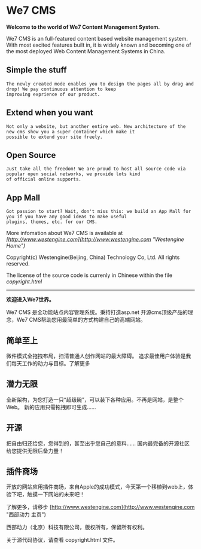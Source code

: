 # We7 CMS #

**Welcome to the world of We7 Content Management System.**

We7 CMS is an full-featured content based website management system. With most excited features built in, it is 
widely known and becoming one of the most deployed Web Content Management Systems in China.  



## Simple the stuff ##
	The newly created mode enables you to design the pages all by drag and drop! We pay continuous attention to keep 
	improving exprience of our product.


## Extend when you want ##
	Not only a website, but another entire web. New architecture of the new cms show you a super container which make it 
	possible to extend your site freely.


## Open Source ##
	Just take all the freedom! We are proud to host all source code via popular open social networks, we provide lots kind
	of official online supports.

	
## App Mall ##
	Got passion to start? Wait, don't miss this: we build an App Mall for you if you have any good ideas to make useful 
	plugins, themes, etc. for our CMS.
	
More infomation about We7 CMS is available at *[http://www.westengine.com](http://www.westengine.com "Westengine Home")*


Copyright(c) Westengine(Beijing, China) Technology Co, Ltd. All rights reserved.

The license of the source code is currenly in Chinese within the file *copyright.html*






______________________________


**欢迎进入We7世界。**

We7 CMS 是全功能站点内容管理系统。秉持打造asp.net 开源cms顶级产品的理念，We7 CMS帮助您用最简单的方式构建自己的高端网站。


## 简单至上 ##

微件模式全拖拽布局，扫清普通人创作网站的最大障碍。 
追求最佳用户体验是我们每天工作的动力与目标。了解更多


## 潜力无限 ##

全新架构，为您打造一只“超级碗”，可以装下各种应用。不再是网站，是整个Web。 新的应用只需拖拽即可生成……


## 开源 ##

把自由归还给您，您得到的，甚至出乎您自己的意料……
国内最完备的开源社区给您提供无限后备力量！ 


## 插件商场 ##

开放的网站应用插件商场，来自Apple的成功模式，今天第一个移植到web上，体验下吧，触摸一下网站的未来吧！

了解更多，请移步  [http://www.westengine.com](http://www.westengine.com "西部动力 主页")



西部动力（北京）科技有限公司，版权所有，保留所有权利。

关于源代码协议，请查看 copyright.html 文件。


